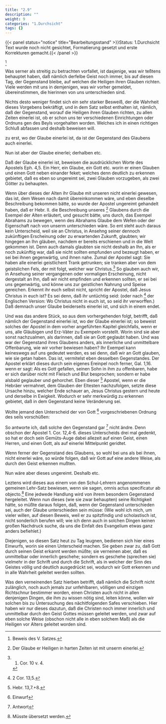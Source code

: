 ```yaml
---
title: "2.9"
description: ""
weight: 9
categories: "1.Durchsicht"
tags: {}
---
```


{{< panel status="notice" title="Bearbeitungsstand" >}}Status: 1.Durchsicht
Text wurde noch nicht gesichtet, Formatierung gesetzt und erste Korrekturen gemacht.{{< /panel >}}

<!-- Seite 70 --> <!-- content-0082.xml -->

[^k2r9]

Was serner als streitig zu betrachten vorfallet,
ist dasjenige, was wir teßtens behauptet haben,
daß nämlich derfelbe Geist noch immer, bis auf diesen
Tag, der Gegenstand bleibe, auf welchen die
Heiligen ihren Glauben richten. Viele werden mit
uns in demjenigen, was wir vorher gemeldet, übereinstimmen,
die hierinnen von uns unterschieden sind.

<!-- Seite 71 -->

Nichts desto weniger findet sich ein sehr starker Besweiß,
der die Wahrheit dieses Vorgebens bekräftigt,
und in dem Satz selbst enthalten ist, nämlich, daß der
Gegenstand, worauf die Heiligen ihren Glauben
richten, zu allen Zeiten einerlei ist, ob er schon uns
ter verschiedenen Einrichtungen oder Ordnuns
gen des Beyls vorgehalten worden. Welches ich
in einen richtigen Schluß abfassen und deshalb beweisen
will.

zu erst, wo der Glaube einerlei ist, da ist der
Gegenstand des Glaubens auch einerlei.

Nun ist aber der Glaube einerlei; derhalben etc.

Daß der Glaube einerlei ist, beweisen die ausdrücklichen
Worte des Apostels Eph. 4,5. Ein Herr, ein
Glaube, ein Gott etc. worin er einen Glauben
und einen Gott neben einander feket; welches denn
deutlich zu erkennen gebietet, daß es eben so ungereimt
sei, zwei Glauben vorzugeben, als zwei Götter
zu behaupten.

Wenn über dieses der Alten ihr Glaube mit unseren
nicht einerlei gewesen, das ist, dem Wesen nach damit
übereinkommen wäre, und eben dieselbe Beschreibung
bekommen bätte, so wurde der Apostel ungereimt gehandelt
haben, daß er Hebr. II. die Beschreibung unseres [^k2r10]
Glaubens durch die Exempel der Alten erläutert, und gesucht
bätte, uns durch, das Exempel Abrahams zu bewegen,
wenn des Abrahams Glaube dem Wefen oder
der Eigenschaft nach von unserm unterschieden wäre.
So ent steht auch daraus kein Unterscheid, weil sie an
Christus, in Ansehng seiner dennoch zukünftigen Erscheinung
oder zu erwartenden Zukunft, glaubten; wir
hingegen an Ihn gläuben, nachdem er bereits erschienen
und in die Welt gekommen ist. Denn auch damals
glaubten sie nicht deshalb an Ihn, als er noch zukünftig war,
daß sie nicht sollten empfunden und bezeugt haben, er
sei bei ihnen gegenwärtig, und ihnen nahe. Zumal<!-- Seite 72 -->
der Apostel sagt: Sie haben alle einerlei geistlichent
Trank getrunken; sie tranken aber von dem geistslichen
Fels, der mit folgt, welcher war Christus.[^k2r11]
So glauben auch wir, in Ansehung seiner vergangenen
oder vormaligen Erscheinung, nicht dergestalt an Ihn,
daß wir nicht empfinden und erkennen sollten, er sei bei
uns gegenwärtig, und könne uns zur geistlichen Nahrung
und Speise gereichen. Erkennt ihr euch selbst
nicht, spricht der Apostel, daß Jesus Christus in euch
ist? Es sei denn, daß ihr untüchtig seid: (oder nach [^k2r12]
der Englischen Version: Wo Christus nicht in euch
ist, so seid ihr verworffen.) Daß demnach unser
Glaube beiderseits einerlei ist, und sich in einem endet.

Und was das andere Stück, so aus dem vorhergehenden
folgt, betrifft, daß nämlich der Gegenstand einerlei
ist, wo der Glaube einerlei ist; so beweist solches
der Apostel in dem vorher angeführten Kapitel gleichfalls,
wenn er uns, alle Gläubigen und Erz-Väter zu
Exempeln vorstellt. Worin sind sie aber sonst nachzualmen,
als darinnen, daß sie an Gott geglaubt haben.
Und was war der Gegenstand ihres Glaubens anders,
als innerliche und unmittelbare Offenbarung, wie
wir vorher bewiesen haben? Ihr Exempel kann keineswegs
auf uns gedeutet werden, es sei denn, daß wir an
Gott glauben, wie sie getan haben. Das ist, vermitelst
eben desselben Gegenstandes. Der Apostel erklärt
dieses durch sein eigenes Ereinpel noch ferner, Gal. 1,16.
wenn er sagt: Als es Gott gefallen, seinen
Sohn in ihm zu offenbaren, habe er sich darüber
nicht mit Fleisch und Blut besprochen; sondern er
habe alsbald geglauber und gehorchet. Eben dieser [^k2r13]
Apostel, wenn er die Hebräer vermahnet, dem Glauben
der Eltesten nachzufolgen, setzte diese Ursache hinzu, welcher
Ende schauer an, Jesus Christus gestern und
heute und derselbe in Ewigkeit. Wodurch er sehr
merkwürdig zu erkennen gebietet, daß in dem Gegenstand
keine Veränderung sei.<!-- Seite 73 -->

Wollte jemand den Unterscheid der von Gott [^k2r14]
vorgeschriebenen Ordnung des seils vorschüßen:

So antworte ich, daß solche den Gegenstand gar [^k2r15]
nicht ändre. Denn obschon der Apostel 1. Cor. 12,4-6.
dieses Unterscheids drei mal gedenkt, so hat er
doch sein Gemüts-Auge dabei allezeit auf einen Geist,
einen Herren, und einen Gott, als auf einerlei Mittelpunkt
geridtet.

Wenn ferner der Gegenstand des Glaubens, so
wohl bei uns als bei ihnen, nicht einerlei wäre, so
würde folgen, daß wir Gott auf eine andere Weise,
als durch den Geist erkennen mußten.

Nun wäre aber dieses ungereimt. Deshalb
etc.

Leztens wird dieses aus einem von den Schul-Lehrern
angenommenen gemeinen Lehr-Satz bewiesen,
wenn sie sagen, omnis actus specificatur ab objecto.[^k2f9]
Eine jedwede Handlung wird von ihrem besondern Gegenstand
hergeleitet. Wenn nun dieses (wie sie zwar
behaupten) seine Richtigkeit hätte, so müßte daraus folgen,
daß, wenn der Gegenstand unterschieden sei,
auch der Glaube unterschieden sein müsse: (Wie
wohl ich mich, um vieler willen, auf diesen Beweis,
weil er zu spitzfindig und scholastisch ist, nicht sonderlich
berufen will; wie ich denn auch in solchen Dingen keinen
großen Nachdruck suche, da uns die Einfalt des
Evangelium etwas ganz anders befiehlet.)

Diejenigen, so diesen Satz heut zu Tag leugnen,
bedienen sich hier eines Einwurfs, worin sie einen Unterscheid
machen. Sie geben zwar zu, daß Gott durch
seinen Geist erkannt werden müßte; sie verneinen
aber, daß es unmittelbar oder innerlich geschehe;
sondern es geschehe (sprechen sie) vielmehr in der
Schrift und durch die Schrift, als in welcher der
Sinn des Geistes völlig und deutlich ausgedrückt
sei, wodurch wir Gott erkennen und in
alle Wahrheit geleitet werden sollten.<!-- Seite 74 -->

Was den verneinenden Satz hierben betrifft, daß
nämlich die Schrift nicht zulänglich, noch auch jemals
zur unfehlbaren, völligen und einzigen Richtschnur bestimmer
worden, einen Christen auch nicht in allen denjenigen
Dingen, die ihm zu wissen nötig sind, leiten
könne, wollen wir solchen bis zu Untersuchung des
nächitfolgenden Safes verschieben. Hier haben wir
nur dieses dazutun, daß die Christen noch immer
innerlich und unmittelbar durch den Geist Gottes
müssen geleitet werden, und zwar auf eben solche
Weise (obschon nicht alle in eben solchem Maß) als
die Heiligen vor Alters geleitet worden sind.

[^k2f9]: Müsste übersetzt werden.
[^k2r9]: Beweis des V. Satzes.
[^k2r10]: Der Glaube er Heiligen in harten Zeiten ist mit unserm einerlei.
[^k2r11]: 1. Cor. 10 v. 4.
[^k2r12]: 2 Cor. 13,5.
[^k2r13]: Hebr. 13,7.+8.
[^k2r14]: Einwurf
[^k2r15]: Antwort
